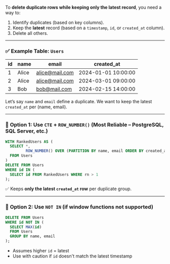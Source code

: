 To **delete duplicate rows while keeping only the latest record**, you need a way to:

1. Identify duplicates (based on key columns).
2. Keep the **latest** record (based on a `timestamp`, `id`, or `created_at` column).
3. Delete all others.

---

### ✅ Example Table: `Users`

| id | name  | email                                   | created\_at         |
| -- | ----- | --------------------------------------- | ------------------- |
| 1  | Alice | [alice@mail.com](mailto:alice@mail.com) | 2024-01-01 10:00:00 |
| 2  | Alice | [alice@mail.com](mailto:alice@mail.com) | 2024-03-01 09:00:00 |
| 3  | Bob   | [bob@mail.com](mailto:bob@mail.com)     | 2024-02-15 14:00:00 |

Let’s say `name` and `email` define a duplicate. We want to keep the latest `created_at` per (name, email).

---

### 🔸 **Option 1: Use `CTE` + `ROW_NUMBER()` (Most Reliable – PostgreSQL, SQL Server, etc.)**

```sql
WITH RankedUsers AS (
  SELECT *,
         ROW_NUMBER() OVER (PARTITION BY name, email ORDER BY created_at DESC) AS rn
  FROM Users
)
DELETE FROM Users
WHERE id IN (
  SELECT id FROM RankedUsers WHERE rn > 1
);
```

✅ Keeps **only the latest `created_at` row** per duplicate group.

---

### 🔸 **Option 2: Use `NOT IN` (if window functions not supported)**

```sql
DELETE FROM Users
WHERE id NOT IN (
  SELECT MAX(id)
  FROM Users
  GROUP BY name, email
);
```

* Assumes higher `id` = latest
* Use with caution if `id` doesn't match the latest timestamp
